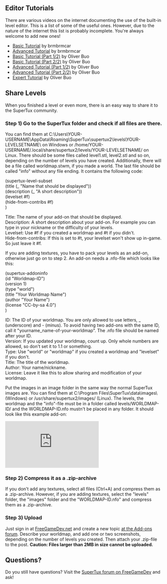 ## Editor Tutorials

There are various videos on the internet documenting the use of the built-in level editor. This is a list of some of the useful ones. However, due to the nature of the internet this list is probably incomplete. You're always welcome to add new ones!

- [Basic Tutorial](https://www.youtube.com/watch?v=gsuKAy18iWo) by brmbrmcar
- [Advanced Tutorial](https://www.youtube.com/watch?v=drwLEYo8EVQ) by brmbrmcar
- [Basic Tutorial (Part 1/2)](https://www.youtube.com/watch?v=mhSNateb4nI) by Oliver Buo
- [Basic Tutorial (Part 2/2)](https://www.youtube.com/watch?v=NLWhteLNcC8) by Oliver Buo
- [Advanced Tutorial (Part 1/2)](https://www.youtube.com/watch?v=WBdwwcLD-vw) by Oliver Buo
- [Advanced Tutorial (Part 2/2)](https://www.youtube.com/watch?v=UoaGDuBax6E) by Oliver Buo
- [Expert Tutorial](https://www.youtube.com/watch?v=lL3oZbPfw08) by Oliver Buo

## Share Levels

When you finished a level or even more, there is an easy way to share it to the SuperTux community.

### Step 1) Go to the SuperTux folder and check if all files are there.
You can find them at C:\Users\YOUR-USERNAME\AppData\Roaming\SuperTux\supertux2\levels\YOUR-LEVELSETNAME\ on Windows or /home/YOUR-USERNAME/.local/share/supertux2/levels/YOUR-LEVELSETNAME/ on Linux.
There should be some files called level1.stl, level2.stl and so on, depending on the number of levels you have created. Additionally, there will be a file called worldmap.stwm, if you made a world.
The last file should be called "info" without any file ending. It contains the following code:

(supertux-level-subset</br>
(title (_ "Name that should be displayed"))</br>
(description (_ "A short description"))</br>
(levelset #f)</br>
(hide-from-contribs #f)</br>
)

Title: The name of your add-on that should be displayed.</br>
Description: A short description about your add-on. For example you can type in your nickname or the difficulty of your levels.</br>
Levelset: Use #f if you created a worldmap and #t if you didn't.</br>
Hide-from-contribs: If this is set to #t, your levelset won't show up in-game. So just leave it #f.

If you are adding textures, you have to pack your levels as an add-on, otherwise just go on to step 2.
An add-on needs a .nfo-file which looks like this:

(supertux-addoninfo</br>
  (id "Worldmap-ID")</br>
  (version 1)</br>
  (type "world")</br>
  (title "Your Worldmap Name")</br>
  (author "Your Name")</br>
  (license "CC-by-sa 4.0")</br>
)

ID: The ID of your worldmap. You are only allowed to use letters, _ (underscore) and - (minus). To avoid having two add-ons with the same ID, call it "yourname_name-of-your-worldmap". The .nfo file should be named after your ID.</br>
Version: If you updated your worldmap, count up. Only whole numbers are allowed, so don't set it to 1.1 or something.</br>
Type: Use "world" or "worldmap" if you created a worldmap and "levelset" if you don't.</br>
Title: The title of the worldmap.</br>
Author: Your name/nickname.</br>
License: Leave it like this to allow sharing and modification of your worldmap.

Put the images in an image folder in the same way the normal SuperTux images are. You can find them at C:\Program Files\SuperTux\data\images\ (Windows) or /usr/share/supertux2/images/ (Linux). The levels, the worldmap and the "info"-file must be in a folder called levels/WORLDMAP-ID/ and the WORLDMAP-ID.nfo mustn't be placed in any folder. It should look like this example add-on:

![](https://forum.freegamedev.net/download/file.php?id=10828)

### Step 2) Compress it as a .zip-archive
If you don't add any textures, select all files (Ctrl+A) and compress them as a .zip-archive.
However, if you are adding textures, select the "levels" folder, the "images" folder and the "WORLDMAP-ID.nfo" and compress them as a .zip-archive.

### Step 3) Upload
Just sign in at [FreeGameDev.net](https://forum.freegamedev.net/index.php) and create a new topic [at the Add-ons forum](https://forum.freegamedev.net/viewforum.php?f=69). Describe your worldmap, and add one or two screenshots, depending on the number of levels you created. Then attach your .zip-file to the post. __Caution: Files larger than 2MB in size cannot be uploaded.__

## Questions?

Do you still have questions? Visit the [SuperTux forum on FreeGameDev](https://forum.freegamedev.net/viewforum.php?f=66) and ask!
